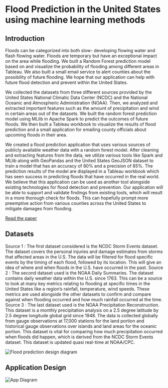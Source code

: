 # Flood Prediction in the United States using machine learning methods


## Introduction

  Floods can be categorized into both slow- developing flowing water and flash flowing water. Floods are temporary but have an exceptional  impact on the area while flooding. We built a Random Forest prediction model based on and visualize the probability of flooding among different areas in Tableau. We also built a small email service to alert counties about the possibility of future flooding. We hope that our application can help with future flood detection and prevent within the United States.
  
  We collected the datasets from three different sources provided by the United States National Climatic Data Center (NCDC) and the National Oceanic and Atmospheric Administration (NOAA). Then, we analyzed and extracted important features such as the amount of precipitation and wind in certain areas out of the datasets. We built the random forest prediction model using MLlib in Apache Spark to predict the outcomes of future floods. We then built a Tableau workbook to visualize the results of flood prediction and a small application for emailing county officials about upcoming floods in their area.

We created a flood prediction application that uses various sources of publicly available weather data with a random forest model. After cleaning and extracting features from the data, we utilize various tools like Spark and MLlib along with
GeoPandas and the United States GeoJSON dataset to train a model that has an accuracy of 80% and a precision of 85%. The prediction results of the model are displayed in a Tableau workbook which has seen success in predicting floods that have occurred in the real world. We believe that this application can be used as another tool alongside existing technologies for flood detection and prevention. Our application will be able to support and validate findings from existing tools, which will result in a more thorough check for floods. This can hopefully prompt more preemptive action from various counties across the United States to mitigate damages from flooding.

[Read the paper](../blob/master/Flood_Prediction_Final_Paper.pdf)

## Datasets

Source 1 : The first dataset considered is the NCDC Storm Events dataset. The dataset covers the personal injuries and damage estimates from storms that affected areas in the U.S. The data will be filtered for flood specific events by the timing of each flood, followed by its location. This will give an idea of where and when floods in the U.S. have occurred in the past.
Source 2 : The second dataset used is the NOAA Daily Summaries. The dataset contains daily weather data within the U.S. since 1763. This can be a source to look at many key metrics relating to flooding at specific times in the United States like a region’s rainfall, temperature, wind speeds. These metrics are used alongside the other datasets to confirm and compare against when flooding occurred and how much rainfall occurred at the time.
Source 3 : The last dataset used is the NOAA Precipitation Reconstruction. This dataset is a monthly precipitation analysis on a 2.5 degree latitude by 2.5 degree longitude global grid since 1948. The data is collected globally from gauge observations at 17,000 stations for the land portion and historical gauge observations over islands and land areas for the oceanic portion. This dataset is vital for comparing how much precipitation occurred when floods did happen, which is derived from the NCDC Storm Events dataset. This dataset is updated quasi real-time at NOAA/CPC.


![Flood prediction design diagram](https://user-images.githubusercontent.com/37962353/58741462-d0c81100-83e6-11e9-8e95-732f361ce157.png)
  
  
## Application Design

![App Diagram](https://user-images.githubusercontent.com/37962353/58741461-d0c81100-83e6-11e9-84e8-5b445fb615bc.png)
